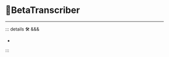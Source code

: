 # 🔷<beta>BetaTranscriber</beta>

---

<!-- =================================================== -->
<!-- =================================================== -->
<!-- =================================================== -->
<!-- =================================================== -->
<!-- =================================================== -->
::: details 🛠 &&&

-

:::
